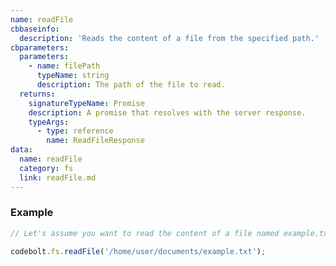 ```yaml
---
name: readFile
cbbaseinfo:
  description: 'Reads the content of a file from the specified path.'
cbparameters:
  parameters:
    - name: filePath
      typeName: string
      description: The path of the file to read.
  returns:
    signatureTypeName: Promise
    description: A promise that resolves with the server response.
    typeArgs:
      - type: reference
        name: ReadFileResponse
data:
  name: readFile
  category: fs
  link: readFile.md
---
```

<CBBaseInfo/> 
<CBParameters/>

### Example 

```js
// Let's assume you want to read the content of a file named example.txt in the /home/user/documents directory.

codebolt.fs.readFile('/home/user/documents/example.txt');
